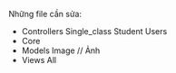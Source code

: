 

Những file cần sửa:
- Controllers
	Single_class
	Student
	Users
- Core
- Models
	Image // Ảnh
- Views All
	